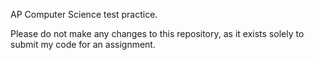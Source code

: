 AP Computer Science test practice.

Please do not make any changes to this repository, as it exists solely to submit my code for an assignment.
